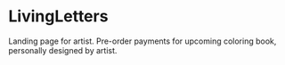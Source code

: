 # LivingLetters
Landing page for artist. Pre-order payments for upcoming coloring book, personally designed by artist.
